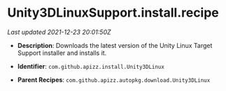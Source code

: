 # Unity3DLinuxSupport.install.recipe

_Last updated 2021-12-23 20:01:50Z_

- **Description**: Downloads the latest version of the Unity Linux Target Support installer and installs it.

- **Identifier**: `com.github.apizz.install.Unity3DLinux`

- **Parent Recipes**: `com.github.apizz.autopkg.download.Unity3DLinux`
